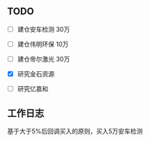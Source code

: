 ## TODO

- [ ] 建仓安车检测  30万
- [ ] 建仓伟明环保 10万
- [ ] 建仓帝尔激光 30万
- [x] 研究金石资源
- [ ] 研究亿嘉和



## 工作日志

基于大于5%后回调买入的原则，买入5万安车检测

